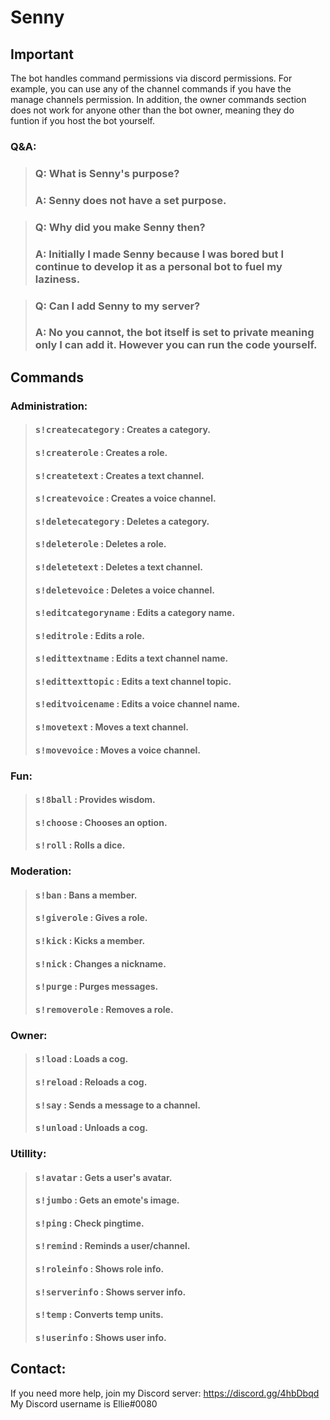 # Senny

## Important
The bot handles command permissions via discord permissions. For example, you can use any of the channel commands if you have the manage channels permission. In addition, the owner commands section does not work for anyone other than the bot owner, meaning they do funtion if you host the bot yourself.

### Q&A:
>### Q: What is Senny's purpose?
>### A: Senny does not have a set purpose.

>### Q: Why did you make Senny then?
>### A: Initially I made Senny because I was bored but I continue to develop it as a personal bot to fuel my laziness.

>### Q: Can I add Senny to my server?
>### A: No you cannot, the bot itself is set to private meaning only I can add it. However you can run the code yourself.

## Commands
### Administration:
>#### <kbd>s!createcategory</kbd>   : Creates a category.
>#### <kbd>s!createrole</kbd>       : Creates a role.
>#### <kbd>s!createtext</kbd>       : Creates a text channel.
>#### <kbd>s!createvoice</kbd>      : Creates a voice channel.
>#### <kbd>s!deletecategory</kbd>   : Deletes a category.
>#### <kbd>s!deleterole</kbd>       : Deletes a role.
>#### <kbd>s!deletetext</kbd>       : Deletes a text channel.
>#### <kbd>s!deletevoice</kbd>      : Deletes a voice channel.
>#### <kbd>s!editcategoryname</kbd> : Edits a category name.
>#### <kbd>s!editrole</kbd>         : Edits a role.
>#### <kbd>s!edittextname</kbd>     : Edits a text channel name.
>#### <kbd>s!edittexttopic</kbd>    : Edits a text channel topic.
>#### <kbd>s!editvoicename</kbd>    : Edits a voice channel name.
>#### <kbd>s!movetext</kbd>         : Moves a text channel.
>#### <kbd>s!movevoice</kbd>        : Moves a voice channel.

### Fun:
>#### <kbd>s!8ball</kbd>            : Provides wisdom.
>#### <kbd>s!choose</kbd>           : Chooses an option.
>#### <kbd>s!roll</kbd>             : Rolls a dice.

### Moderation:
>#### <kbd>s!ban</kbd>              : Bans a member.
>#### <kbd>s!giverole</kbd>         : Gives a role.
>#### <kbd>s!kick</kbd>             : Kicks a member.
>#### <kbd>s!nick</kbd>             : Changes a nickname.
>#### <kbd>s!purge</kbd>            : Purges messages.
>#### <kbd>s!removerole</kbd>       : Removes a role.

### Owner:
>#### <kbd>s!load</kbd>             : Loads a cog.
>#### <kbd>s!reload</kbd>           : Reloads a cog.
>#### <kbd>s!say</kbd>              : Sends a message to a channel.
>#### <kbd>s!unload</kbd>           : Unloads a cog.

### Utillity:
>#### <kbd>s!avatar</kbd>           : Gets a user's avatar.
>#### <kbd>s!jumbo</kbd>            : Gets an emote's image.
>#### <kbd>s!ping</kbd>             : Check pingtime.
>#### <kbd>s!remind</kbd>           : Reminds a user/channel.
>#### <kbd>s!roleinfo</kbd>         : Shows role info.
>#### <kbd>s!serverinfo</kbd>       : Shows server info.
>#### <kbd>s!temp</kbd>             : Converts temp units.
>#### <kbd>s!userinfo</kbd>         : Shows user info.

## Contact:
If you need more help, join my Discord server: https://discord.gg/4hbDbqd
My Discord username is Ellie#0080
